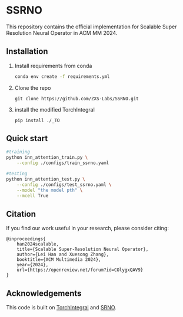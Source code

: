 # SSRNO
This repository contains the official implementation for Scalable Super Resolution Neural Operator in ACM MM 2024.
## Installation
1. Install requirements from conda
    ```cmd
    conda env create -f requirements.yml
    ```
2. Clone the repo
   ```
   git clone https://github.com/ZXS-Labs/SSRNO.git
   ```
3. install the modified TorchIntegral
   ```
   pip install ./_TO
   ```
## Quick start
```bash
#training
python inn_attention_train.py \
    --config ./configs/train_ssrno.yaml

#testing
python inn_attention_test.py \
    --config ./configs/test_ssrno.yaml \
    --model "the model pth" \
    --mcell True
```
## Citation
If you find our work useful in your research, please consider citing:
```
@inproceedings{
    han2024scalable,
    title={Scalable Super-Resolution Neural Operator},
    author={Lei Han and Xuesong Zhang},
    booktitle={ACM Multimedia 2024},
    year={2024},
    url={https://openreview.net/forum?id=COlygxQAV9}
}
```
## Acknowledgements
This code is built on [TorchIntegral](https://github.com/TheStageAI/TorchIntegral.git)
and [SRNO](https://github.com/2y7c3/Super-Resolution-Neural-Operator.git).
  